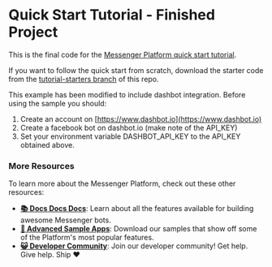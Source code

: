 # Quick Start Tutorial - Finished Project

This is the final code for the [Messenger Platform quick start tutorial](https://developers.facebook.com/docs/messenger-platform/getting-started/quick-start). 

If you want to follow the quick start from scratch, download the starter code from the [tutorial-starters branch](https://github.com/fbsamples/messenger-platform-samples/tree/tutorial-starters/quick-start) of this repo.

This example has been modified to include dashbot integration. Before using the sample you should:

1. Create an account on [https://www.dashbot.io](https://www.dashbot.io)
1. Create a facebook bot on dashbot.io (make note of the API_KEY)
1. Set your environment variable DASHBOT_API_KEY to the API_KEY obtained above.


### More Resources

To learn more about the Messenger Platform, check out these other resources:

- **[📚 Docs Docs Docs](https://developers.facebook.com/docs/messenger-platform/)**: Learn about all the features available for building awesome Messenger bots.
- **[📱 Advanced Sample Apps](https://github.com/fbsamples/messenger-bot-samples)**: Download our samples that show off some of the Platform's most popular features.
- **[😺 Developer Community](https://www.facebook.com/groups/messengerplatform/)**: Join our developer community! Get help. Give help. Ship ❤️
